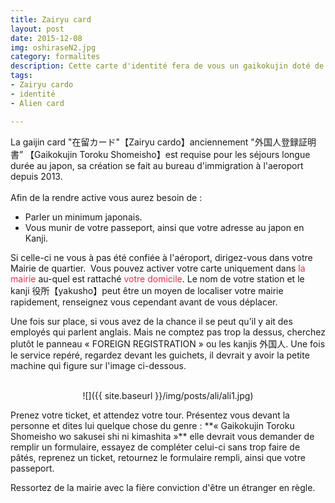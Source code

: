 ```yaml
---
title: Zairyu card
layout: post
date: 2015-12-08
img: oshiraseN2.jpg
category: formalites
description: Cette carte d'identité fera de vous un gaikokujin doté de droits.
tags:
- Zairyu cardo
- identité
- Alien card

---
```


<div>La gaijin card "在留カード"【Zairyu cardo】anciennement "外国人登録証明書” 【Gaikokujin Toroku Shomeisho】est requise pour les séjours longue durée au japon, sa création se fait au bureau d'immigration à l'aeroport depuis 2013.</div>
<br>
<div>Afin de la rendre active vous aurez besoin de :</div>

*   Parler un minimum japonais.
*   Vous munir de votre passeport, ainsi que votre adresse au japon en Kanji.



Si celle-ci ne vous à pas été confiée à l'aéroport, dirigez-vous dans votre Mairie de quartier.  Vous pouvez activer votre carte uniquement dans <span style="color: #da314b;">la mairie</span> au-quel est rattaché <span style="color: #da314b;">votre domicile</span>. Le nom de votre station et le kanji 役所【yakusho】peut être un moyen de localiser votre mairie rapidement, renseignez vous cependant avant de vous déplacer.    

Une fois sur place, si vous avez de la chance il se peut qu’il y ait des employés qui parlent anglais. Mais ne comptez pas trop la dessus, cherchez plutôt le panneau « FOREIGN REGISTRATION » ou les kanjis 外国人. Une fois le service repéré, regardez devant les guichets, il devrait y avoir la petite machine qui figure sur l'image ci-dessous.   
<br>
<div style="text-align:center" markdown="1">

 ![]({{ site.baseurl }}/img/posts/ali/ali1.jpg)

</div>


</span>
Prenez votre ticket, et attendez votre tour. Présentez vous devant la personne et dites lui quelque chose du genre : <span class="spotlight">**« Gaikokujin Toroku Shomeisho wo sakusei shi ni kimashita »**</span> elle devrait vous demander de remplir un formulaire, essayez de compléter celui-ci sans trop faire de pâtés, reprenez un ticket, retournez le formulaire rempli, ainsi que votre passeport.

Ressortez de la mairie avec la fière conviction d'être un étranger en règle. 

